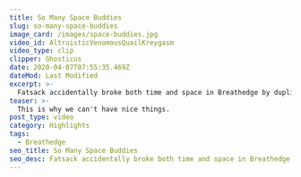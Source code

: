 ```yaml
---
title: So Many Space Buddies
slug: so-many-space-buddies
image_card: /images/space-buddies.jpg
video_id: AltruisticVenomousQuailKreygasm
video_type: clip
clipper: Ghosticus
date: 2020-04-07T07:55:35.469Z
dateMod: Last Modified
excerpt: >-
  Fatsack accidentally broke both time and space in Breathedge by duplicating Space Buddy, a corpse found earlier in the game, dozen of times which proceeded to ravage Fatsack's computer and drop the FPS to single digits. This is why we can't have nice things.
teaser: >-
  This is why we can't have nice things.
post_type: video
category: Highlights
tags:
  - Breathedge
seo_title: So Many Space Buddies
seo_desc: Fatsack accidentally broke both time and space in Breathedge by duplicating Space Buddy dozens of times.
---
```

